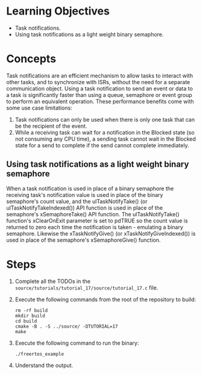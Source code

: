 # Learning Objectives
* Task notifications.
* Using task notifications as a light weight binary semaphore.

# Concepts
Task notifications are an efficient mechanism to allow tasks to interact with
other tasks, and to synchronize with ISRs, without the need for a separate
communication object. Using a task notification to send an event or data to a
task is significantly faster than using a queue, semaphore or event group to
perform an equivalent operation. These performance benefits come with some use
case limitations:

1. Task notifications can only be used when there is only one task that
can be the recipient of the event.
1. While a receiving task can wait for a notification in the Blocked state
(so not consuming any CPU time), a sending task cannot wait in the Blocked
state for a send to complete if the send cannot complete immediately.

## Using task notifications as a light weight binary semaphore
When a task notification is used in place of a binary semaphore the receiving
task's notification value is used in place of the binary semaphore's count
value, and the ulTaskNotifyTake() (or ulTaskNotifyTakeIndexed()) API function is
used in place of the semaphore's xSemaphoreTake() API function. The
ulTaskNotifyTake() function's xClearOnExit parameter is set to pdTRUE so the
count value is returned to zero each time the notification is taken - emulating
a binary semaphore. Likewise the xTaskNotifyGive() (or xTaskNotifyGiveIndexed())
is used in place of the semaphore's xSemaphoreGive() function.

# Steps
1. Complete all the TODOs in the `source/tutorials/tutorial_17/source/tutorial_17.c`
   file.

1. Execute the following commands from the root of the repository to build:
   ```shell
   rm -rf build
   mkdir build
   cd build
   cmake -B . -S ../source/ -DTUTORIAL=17
   make
   ```

1. Execute the following command to run the binary:
   ```shell
   ./freertos_example
   ```

1. Understand the output.
